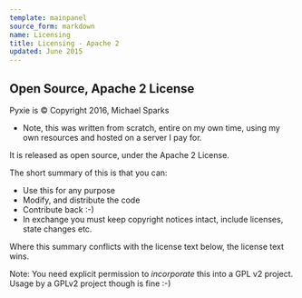 ```yaml
---
template: mainpanel
source_form: markdown
name: Licensing
title: Licensing - Apache 2
updated: June 2015
---
```

## Open Source, Apache 2 License

Pyxie is &copy; Copyright 2016, Michael Sparks

* Note, this was written from scratch, entire on my own time, using my own
  resources and hosted on a server I pay for.

It is released as open source, under the Apache 2 License.

The short summary of this is that you can:

* Use this for any purpose
* Modify, and distribute the code
* Contribute back :-)
* In exchange you must keep copyright notices intact, include licenses, state changes etc.

Where this summary conflicts with the license text below, the license text wins.

Note: You need explicit permission to *incorporate* this into a GPL v2 project.
Usage by a GPLv2 project though is fine :-)
